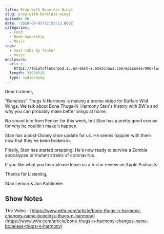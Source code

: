 ```yaml
---
title: Prep with Boneless Wings
slug: prep-with-boneless-wings
episode: 86
date: '2020-03-05T12:53:13.000Z'
categories:
  - Food
  - Home Ownership
  - Music
tags:
  - meat rubs by fenker
  - music
enclosure:
  url: >-
    https://twistoflemonpod.s3.us-east-2.amazonaws.com/episodes/086-lwatol-20200305.mp3
  length: 31950329
  type: audio/mpeg
---
```


Dear Listener,

"Boneless" Thugs N Harmony is making a promo video for Buffalo Wild Wings. We talk about Bone Thugs-N-Harmony Stan's history with BW's and why you can probably make better wings at home.

No sound bite from Fenker for this week, but Stan has a pretty good excuse for why he couldn't make it happen.

Stan has a post-Disney shoe update for us. He seems happier with them now that they've been broken in.

Finally, Stan has started prepping. He's now ready to survive a Zombie apocalypse or mutant strains of coronavirus.

If you like what you hear please leave us a 5-star review on Apple Podcasts.

Thanks for Listening,

Stan Lemon & Jon Kohlmeier

## Show Notes

The Video - [https://www.wthr.com/article/bone-thugs-n-harmony-changes-name-boneless-thugs-n-harmony](https://www.wthr.com/article/bone-thugs-n-harmony-changes-name-boneless-thugs-n-harmony)
